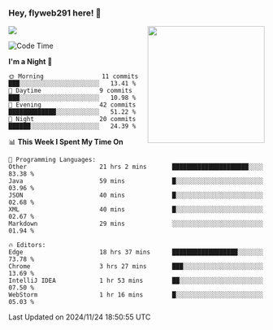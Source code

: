 ### Hey, flyweb291 here! 👋

![](https://metrics.lecoq.io/cherry291?template=classic&config.timezone=Asia%2FShanghai)
<img align='right' src="https://media.giphy.com/media/M9gbBd9nbDrOTu1Mqx/giphy.gif" width="230">
<!-- ![](https://github-readme-stats-ouuan.vercel.app/api?username=flyweb291&theme=dark&show_icons=true) -->

<!--START_SECTION:waka-->
![Code Time](http://img.shields.io/badge/Code%20Time-533%20hrs%2024%20mins-blue)

**I'm a Night 🦉** 

```text
🌞 Morning                11 commits          ███░░░░░░░░░░░░░░░░░░░░░░   13.41 % 
🌆 Daytime                9 commits           ███░░░░░░░░░░░░░░░░░░░░░░   10.98 % 
🌃 Evening                42 commits          █████████████░░░░░░░░░░░░   51.22 % 
🌙 Night                  20 commits          ██████░░░░░░░░░░░░░░░░░░░   24.39 % 
```


📊 **This Week I Spent My Time On** 

```text
💬 Programming Languages: 
Other                    21 hrs 2 mins       █████████████████████░░░░   83.38 % 
Java                     59 mins             █░░░░░░░░░░░░░░░░░░░░░░░░   03.96 % 
JSON                     40 mins             █░░░░░░░░░░░░░░░░░░░░░░░░   02.68 % 
XML                      40 mins             █░░░░░░░░░░░░░░░░░░░░░░░░   02.67 % 
Markdown                 29 mins             ░░░░░░░░░░░░░░░░░░░░░░░░░   01.94 % 

🔥 Editors: 
Edge                     18 hrs 37 mins      ██████████████████░░░░░░░   73.78 % 
Chrome                   3 hrs 27 mins       ███░░░░░░░░░░░░░░░░░░░░░░   13.69 % 
IntelliJ IDEA            1 hr 53 mins        ██░░░░░░░░░░░░░░░░░░░░░░░   07.50 % 
WebStorm                 1 hr 16 mins        █░░░░░░░░░░░░░░░░░░░░░░░░   05.03 % 
```


 Last Updated on 2024/11/24 18:50:55 UTC
<!--END_SECTION:waka-->

<!--
**flyweb291/数字游牧人** is a ✨ _special_ ✨ repository because its `README.md` (this file) appears on your GitHub profile.

Here are some ideas to get you started:

- 🔭 I’m currently working on ...
- 🌱 I’m currently learning ...
- 👯 I’m looking to collaborate on ...
- 🤔 I’m looking for help with ...
- 💬 Ask me about ...
- 📫 How to reach me: ...
- 😄 Pronouns: ...
- ⚡ Fun fact: ...
-->
